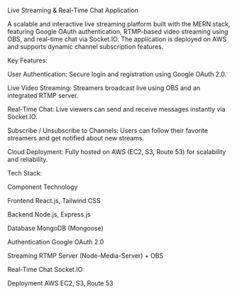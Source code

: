  Live Streaming & Real-Time Chat Application


A scalable and interactive live streaming platform built with the MERN stack, featuring Google OAuth authentication, RTMP-based video streaming using OBS, and real-time chat via Socket.IO. The application is deployed on AWS and supports dynamic channel subscription features.




 Key Features:

 
 User Authentication:
Secure login and registration using Google OAuth 2.0.

 Live Video Streaming:
Streamers broadcast live using OBS and an integrated RTMP server.


 Real-Time Chat:
Live viewers can send and receive messages instantly via Socket.IO.

 Subscribe / Unsubscribe to Channels:
Users can follow their favorite streamers and get notified about new streams.


 Cloud Deployment:
Fully hosted on AWS (EC2, S3, Route 53) for scalability and reliability.






Tech Stack:




Component	Technology

Frontend	React.js, Tailwind CSS

Backend	Node.js, Express.js

Database	MongoDB (Mongoose)

Authentication	Google OAuth 2.0

Streaming	RTMP Server (Node-Media-Server) + OBS

Real-Time Chat	Socket.IO

Deployment	AWS EC2, S3, Route 53


